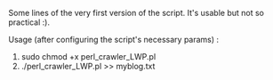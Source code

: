 Some lines of the very first version of the script. It's usable but not so practical :).

Usage (after configuring the script's necessary params) :
  1. sudo chmod +x perl\_crawler\_LWP.pl
  1. ./perl\_crawler\_LWP.pl >> myblog.txt